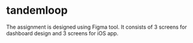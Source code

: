 # tandemloop
The assignment is designed using Figma tool. It consists of 3 screens for dashboard design and 3 screens for iOS app.
